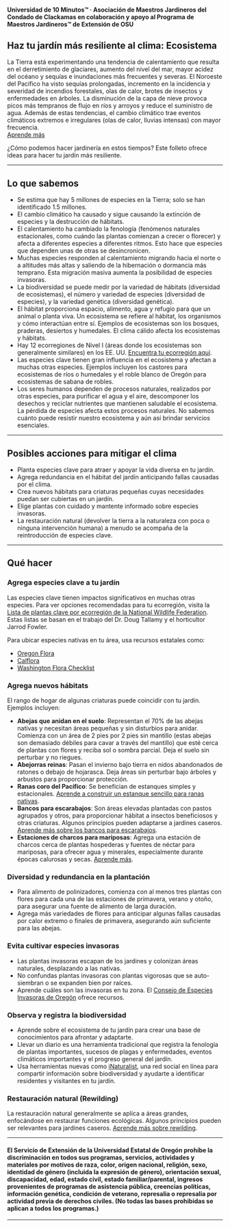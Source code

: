 #### Universidad de 10 Minutos™ · Asociación de Maestros Jardineros del Condado de Clackamas en colaboración y apoyo al Programa de Maestros Jardineros™ de Extensión de OSU

## Haz tu jardín más resiliente al clima: Ecosistema

La Tierra está experimentando una tendencia de calentamiento que resulta en el derretimiento de glaciares, aumento del nivel del mar, mayor acidez del océano y sequías e inundaciones más frecuentes y severas. El Noroeste del Pacífico ha visto sequías prolongadas, incremento en la incidencia y severidad de incendios forestales, olas de calor, brotes de insectos y enfermedades en árboles. La disminución de la capa de nieve provoca picos más tempranos de flujo en ríos y arroyos y reduce el suministro de agua. Además de estas tendencias, el cambio climático trae eventos climáticos extremos e irregulares (olas de calor, lluvias intensas) con mayor frecuencia.  
[Aprende más](https://blogs.oregonstate.edu/occri/oregon-climate-assessments/)

¿Cómo podemos hacer jardinería en estos tiempos? Este folleto ofrece ideas para hacer tu jardín más resiliente.

---

## Lo que sabemos

- Se estima que hay 5 millones de especies en la Tierra; solo se han identificado 1.5 millones.
- El cambio climático ha causado y sigue causando la extinción de especies y la destrucción de hábitats.
- El calentamiento ha cambiado la fenología (fenómenos naturales estacionales, como cuándo las plantas comienzan a crecer o florecer) y afecta a diferentes especies a diferentes ritmos. Esto hace que especies que dependen unas de otras se desincronicen.
- Muchas especies responden al calentamiento migrando hacia el norte o a altitudes más altas y saliendo de la hibernación o dormancia más temprano. Esta migración masiva aumenta la posibilidad de especies invasoras.
- La biodiversidad se puede medir por la variedad de hábitats (diversidad de ecosistemas), el número y variedad de especies (diversidad de especies), y la variedad genética (diversidad genética).
- El hábitat proporciona espacio, alimento, agua y refugio para que un animal o planta viva. Un ecosistema se refiere al hábitat, los organismos y cómo interactúan entre sí. Ejemplos de ecosistemas son los bosques, praderas, desiertos y humedales. El clima cálido afecta los ecosistemas y hábitats.
- Hay 12 ecorregiones de Nivel I (áreas donde los ecosistemas son generalmente similares) en los EE. UU. [Encuentra tu ecorregión aquí](https://www.epa.gov/eco-research/ecoregions).
- Las especies clave tienen gran influencia en el ecosistema y afectan a muchas otras especies. Ejemplos incluyen los castores para ecosistemas de ríos o humedales y el roble blanco de Oregón para ecosistemas de sabana de robles.
- Los seres humanos dependen de procesos naturales, realizados por otras especies, para purificar el agua y el aire, descomponer los desechos y reciclar nutrientes que mantienen saludable el ecosistema. La pérdida de especies afecta estos procesos naturales. No sabemos cuánto puede resistir nuestro ecosistema y aún así brindar servicios esenciales.

---

## Posibles acciones para mitigar el clima

- Planta especies clave para atraer y apoyar la vida diversa en tu jardín.
- Agrega redundancia en el hábitat del jardín anticipando fallas causadas por el clima.
- Crea nuevos hábitats para criaturas pequeñas cuyas necesidades puedan ser cubiertas en un jardín.
- Elige plantas con cuidado y mantente informado sobre especies invasoras.
- La restauración natural (devolver la tierra a la naturaleza con poca o ninguna intervención humana) a menudo se acompaña de la reintroducción de especies clave.

---

## Qué hacer

### Agrega especies clave a tu jardín

Las especies clave tienen impactos significativos en muchas otras especies. Para ver opciones recomendadas para tu ecorregión, visita la [Lista de plantas clave por ecorregión de la National Wildlife Federation](https://www.nwf.org/Garden-for-Wildlife/About/Native-Plants/keystone-plants-by-ecoregion). Estas listas se basan en el trabajo del Dr. Doug Tallamy y el horticultor Jarrod Fowler.

Para ubicar especies nativas en tu área, usa recursos estatales como:

- [Oregon Flora](https://oregonflora.org/)
- [Calflora](https://www.calflora.org/)
- [Washington Flora Checklist](https://burkeherbarium.org/waflora/checklist.php?Category=Endemic)

### Agrega nuevos hábitats

El rango de hogar de algunas criaturas puede coincidir con tu jardín. Ejemplos incluyen:

- **Abejas que anidan en el suelo**: Representan el 70% de las abejas nativas y necesitan áreas pequeñas y sin disturbios para anidar. Comienza con un área de 2 pies por 2 pies sin mantillo (estas abejas son demasiado débiles para cavar a través del mantillo) que esté cerca de plantas con flores y reciba sol o sombra parcial. Deja el suelo sin perturbar y no riegues.
- **Abejorras reinas**: Pasan el invierno bajo tierra en nidos abandonados de ratones o debajo de hojarasca. Deja áreas sin perturbar bajo árboles y arbustos para proporcionar protección.
- **Ranas coro del Pacífico**: Se benefician de estanques simples y estacionales. [Aprende a construir un estanque sencillo para ranas nativas](https://extension.oregonstate.edu/news/how-build-simple-pond-native-frogs).
- **Bancos para escarabajos**: Son áreas elevadas plantadas con pastos agrupados y otros, para proporcionar hábitat a insectos beneficiosos y otras criaturas. Algunos principios pueden adaptarse a jardines caseros. [Aprende más sobre los bancos para escarabajos](http://oregonipm.ippc.orst.edu/Agroecology/NEW_BEETLE_BANK_1.pdf).
- **Estaciones de charcos para mariposas**: Agrega una estación de charcos cerca de plantas hospederas y fuentes de néctar para mariposas, para ofrecer agua y minerales, especialmente durante épocas calurosas y secas. [Aprende más](https://www.nwf.org/-/media/Documents/PDFs/Garden-for-Wildlife/Tip-Sheets/Water-Butterfly-Gardens).

### Diversidad y redundancia en la plantación

- Para alimento de polinizadores, comienza con al menos tres plantas con flores para cada una de las estaciones de primavera, verano y otoño, para asegurar una fuente de alimento de larga duración.
- Agrega más variedades de flores para anticipar algunas fallas causadas por calor extremo o finales de primavera, asegurando aún suficiente para las abejas.

### Evita cultivar especies invasoras

- Las plantas invasoras escapan de los jardines y colonizan áreas naturales, desplazando a las nativas.
- No confundas plantas invasoras con plantas vigorosas que se auto-siembran o se expanden bien por raíces.
- Aprende cuáles son las invasoras en tu zona. El [Consejo de Especies Invasoras de Oregón](https://www.oregoninvasivespeciescouncil.org/infohub) ofrece recursos.

### Observa y registra la biodiversidad

- Aprende sobre el ecosistema de tu jardín para crear una base de conocimientos para afrontar y adaptarte.
- Llevar un diario es una herramienta tradicional que registra la fenología de plantas importantes, sucesos de plagas y enfermedades, eventos climáticos importantes y el progreso general del jardín.
- Usa herramientas nuevas como [iNaturalist](https://www.inaturalist.org), una red social en línea para compartir información sobre biodiversidad y ayudarte a identificar residentes y visitantes en tu jardín.

### Restauración natural (Rewilding)

La restauración natural generalmente se aplica a áreas grandes, enfocándose en restaurar funciones ecológicas. Algunos principios pueden ser relevantes para jardines caseros. [Aprende más sobre rewilding](https://www.iucn.org/resources/issues-brief/benefits-and-risks-rewilding).

---

#### El Servicio de Extensión de la Universidad Estatal de Oregón prohíbe la discriminación en todos sus programas, servicios, actividades y materiales por motivos de raza, color, origen nacional, religión, sexo, identidad de género (incluida la expresión de género), orientación sexual, discapacidad, edad, estado civil, estado familiar/parental, ingresos provenientes de programas de asistencia pública, creencias políticas, información genética, condición de veterano, represalia o represalia por actividad previa de derechos civiles. (No todas las bases prohibidas se aplican a todos los programas.)
---